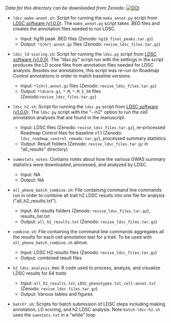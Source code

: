 *Data for this directory can be downloaded from Zenodo:*
[![DOI](https://zenodo.org/badge/DOI/10.5281/zenodo.3253181.svg)](https://doi.org/10.5281/zenodo.3253181)

- `ldsc_make-annot.sh`: Script for running the `make_annot.py` script from [LDSC software (v1.0.0)](https://github.com/bulik/ldsc). The `make_annot.py` script takes .BED files and creates the annotation files needed to run LDSC.
	- Input: hg19 peak .BED files (Zenodo: `hg19_final_peaks.tar.gz`)
	- Output: `*{chr}.annot.gz` files (Zenodo: `revise_ldsc_files.tar.gz`)

- `ldsc_ld-scoring.sh`: Script for running the `ldsc.py` script from [LDSC software (v1.0.0)](https://github.com/bulik/ldsc). The "ldsc.py" script run with the settings in the script produces the LD score files from annotation files needed for LDSC analysis. Besides our annotations, this script was re-run on Roadmap Control annotations in order to match baseline versions.
	- Input: `*{chr}.annot.gz` files (Zenodo: `revise_ldsc_files.tar.gz`)
	- Output: `*ldcore.gz`, `*.M`, `*.M_5_50` files (Zenodo:`revise_ldsc_files.tar.gz`)

- `ldsc_h2.sh`: Script for running the `ldsc.py` script from [LDSC software (v1.0.0)](https://github.com/bulik/ldsc). The `ldsc.py` script with the "--h2" option to run the cell annotation analyses that are found in the manuscript.
	- Input: LDSC files (Zenodo: `revise_ldsc_files.tar.gz`), re-processed Roadmap Control files for baseline v1.1 (Zenodo: `ldsc_roadmap_control_remade.tar.gz`), processed summary statistics
	- Output: Result folders (Zenodo: `revise_ldsc_files.tar.gz` in "all_results" directory)

- `summstats_notes`: Contains notes about how the various GWAS summary statistics were downloaded, processed, and analyzed by LDSC.
	- Input: NA
	- Output: NA

- `all_pheno_batch_combine.sh`: File containing command line commands run in order to combine all trait h2 LDSC results into one file for analysis ("all_h2_results.txt").
	- Input: All results folders (Zenodo: `revise_ldsc_files.tar.gz`), results_list.txt
	- Output: `all_h2_results.txt` (Zenodo: `revise_ldsc_files.tar.gz`)

- `combine.sh`: File containing the command line commands aggregates all the results for each cell annotation test for a trait. To be used with `all_pheno_batch_combine.sh` above.
	- Input: LDSC H2 results files (Zenodo: `revise_ldsc_files.tar.gz`)
	- Output: combined result files

- `h2_ldsc_analysis.Rmd`: R code used to process, analyze, and visualize LDSC results for 64 traits
	- Input: `all_h2_results.txt`, `LDSC_phenotypes.txt`, `cell-annot.txt` (Zenodo: `revise_ldsc_files.tar.gz`)
	- Output: Various tables and figures

- `batch*.sh`: Scripts for batch submission of LDSC steps including making annotation, LD scoring, and h2 LDSC analysis. Note `batch-ldsc-h2.sh` uses the `sumstats.txt` in a "while" loop

